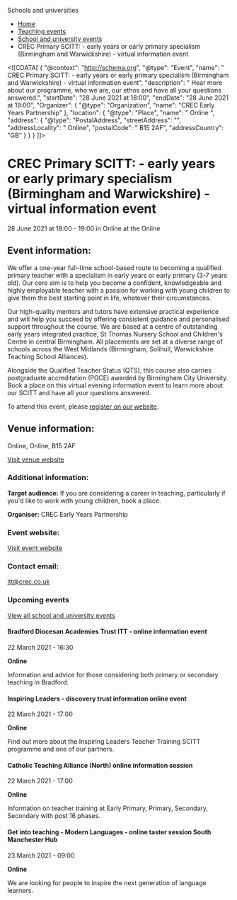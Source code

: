 Schools and universities

*   [Home](/)
*   [Teaching events](/teaching-events)
*   [School and university events](/teaching-events/training-provider-events)
*   CREC Primary SCITT: - early years or early primary specialism (Birmingham and Warwickshire) - virtual information event

<!\[CDATA\[ { "@context": "http://schema.org", "@type": "Event", "name": " CREC Primary SCITT: - early years or early primary specialism (Birmingham and Warwickshire) - virtual information event", "description": " Hear more about our programme, who we are, our ethos and have all your questions answered.", "startDate": "28 June 2021 at 18:00", "endDate": "28 June 2021 at 19:00", "Organizer": { "@type": "Organization", "name": "CREC Early Years Partnership" }, "location": { "@type": "Place", "name": " Online ", "address": { "@type": "PostalAddress", "streetAddress": "", "addressLocality": " Online", "postalCode": " B15 2AF", "addressCountry": "GB" } } } \]\]>

CREC Primary SCITT: - early years or early primary specialism (Birmingham and Warwickshire) - virtual information event
=======================================================================================================================

28 June 2021 at 18:00 - 19:00 in Online at the Online

Event information:
------------------

We offer a one-year full-time school-based route to becoming a qualified primary teacher with a specialism in early years or early primary (3-7 years old). Our core aim is to help you become a confident, knowledgeable and highly employable teacher with a passion for working with young children to give them the best starting point in life, whatever their circumstances.

Our high-quality mentors and tutors have extensive practical experience and will help you succeed by offering consistent guidance and personalised support throughout the course. We are based at a centre of outstanding early years integrated practice, St Thomas Nursery School and Children's Centre in central Birmingham. All placements are set at a diverse range of schools across the West Midlands (Birmingham, Solihull, Warwickshire Teaching School Alliances).

Alongside the Qualified Teacher Status (QTS), this course also carries postgraduate accreditation (PGCE) awarded by Birmingham City University. Book a place on this virtual evening information event to learn more about our SCITT and have all your questions answered.

To attend this event, please [register on our website](https://www.eventbrite.co.uk/e/crec-primary-school-centred-initial-teacher-training-information-evening-tickets-143737269041?aff=GetintoTeachingwebsiteevent).

Venue information:
------------------

Online, Online, B15 2AF

[Visit venue website](http://www.crec.co.uk/contact-us "Online")

### Additional information:

**Target audience:** If you are considering a career in teaching, particularly if you'd like to work with young children, book a place.

**Organiser:** CREC Early Years Partnership

### Event website:

[Visit event website](https://www.eventbrite.co.uk/e/crec-primary-school-centred-initial-teacher-training-information-evening-tickets-143737269041?aff=GetintoTeachingwebsiteevent)

### Contact email:

[itt@crec.co.uk](mailto:itt@crec.co.uk)

### Upcoming events

[View all school and university events](/teaching-events/training-provider-events)

[](/teaching-events/training-provider-events/210322-bradford-diocesan-academies-trust-itt-online-information-event)

#### Bradford Diocesan Academies Trust ITT - online information event

22 March 2021 - 16:30

**Online**

Information and advice for those considering both primary or secondary teaching in Bradford.

[](/teaching-events/training-provider-events/210322-inspiring-leaders-discovery-trust-information-online-event)

#### Inspiring Leaders - discovery trust information online event

22 March 2021 - 17:00

**Online**

Find out more about the Inspiring Leaders Teacher Training SCITT programme and one of our partners.

[](/teaching-events/training-provider-events/210322-catholic-teaching-alliance-north-online-information-session)

#### Catholic Teaching Alliance (North) online information session

22 March 2021 - 17:00

**Online**

Information on teacher training at Early Primary, Primary, Secondary, Secondary with post 16 phases.

[](/teaching-events/training-provider-events/210323-get-into-teaching-modern-languages-online-taster-session-south-manchester-hub)

#### Get into teaching - Modern Languages - online taster session South Manchester Hub

23 March 2021 - 09:00

**Online**

We are looking for people to inspire the next generation of language learners.